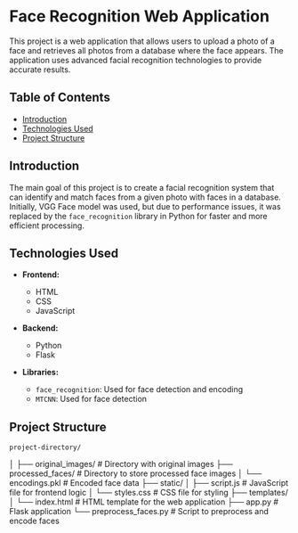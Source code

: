 # Face Recognition Web Application

This project is a web application that allows users to upload a photo of a face and retrieves all photos from a database where the face appears. The application uses advanced facial recognition technologies to provide accurate results.

## Table of Contents

- [Introduction](#introduction)
- [Technologies Used](#technologies-used)
- [Project Structure](#project-structure)


## Introduction

The main goal of this project is to create a facial recognition system that can identify and match faces from a given photo with faces in a database. Initially, VGG Face model was used, but due to performance issues, it was replaced by the `face_recognition` library in Python for faster and more efficient processing.

## Technologies Used

- **Frontend:**
  - HTML
  - CSS
  - JavaScript

- **Backend:**
  - Python
  - Flask

- **Libraries:**
  - `face_recognition`: Used for face detection and encoding
  - `MTCNN`: Used for face detection

## Project Structure
    project-directory/
│
├── original_images/ # Directory with original images
├── processed_faces/ # Directory to store processed face images
│ └── encodings.pkl # Encoded face data
├── static/
│ ├── script.js # JavaScript file for frontend logic
│ └── styles.css # CSS file for styling
├── templates/
│ └── index.html # HTML template for the web application
├── app.py # Flask application
└── preprocess_faces.py # Script to preprocess and encode faces

